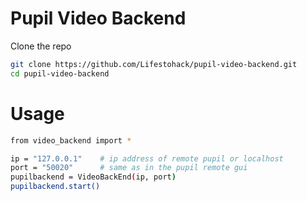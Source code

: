 # Pupil Video Backend
Clone the repo
```sh
git clone https://github.com/Lifestohack/pupil-video-backend.git
cd pupil-video-backend
```

# Usage
```sh
from video_backend import *

ip = "127.0.0.1"    # ip address of remote pupil or localhost
port = "50020"      # same as in the pupil remote gui
pupilbackend = VideoBackEnd(ip, port)
pupilbackend.start()
```
